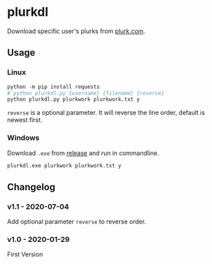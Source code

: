 # plurkdl

Download specific user's plurks from [plurk.com](https://www.plurk.com).

## Usage

### Linux

```python
python -m pip install requests
# python plurkdl.py {username} {filename} {reverse}
python plurkdl.py plurkwork plurkwork.txt y
```

`reverse` is a optional parameter. It will reverse the line order, default is newest first.

### Windows

Download `.exe` from [release](https://github.com/anemology/plurkdl/release) and run in commandline.

```bat
plurkdl.exe plurkwork plurkwork.txt y
```

## Changelog

### v1.1 - 2020-07-04

Add optional parameter `reverse` to reverse order.

### v1.0 - 2020-01-29

First Version
